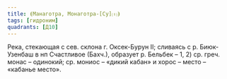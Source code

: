 ```yaml
---
title: ⦗Манаготра, Монаготра-[Су]⒯⦘
tags: [гидроним]
quadrants: [Д10]
---
```


Река, стекающая с сев. склона г. Оксек-Бурун II; сливаясь с р. Биюк-Узенбаш в нп
Счастливое (Бахч.), образует р. Бельбек – 1, 2) ср. греч. монас – одинокий; ср.
мониос – «дикий кабан» и хорос – место – «кабанье место».
